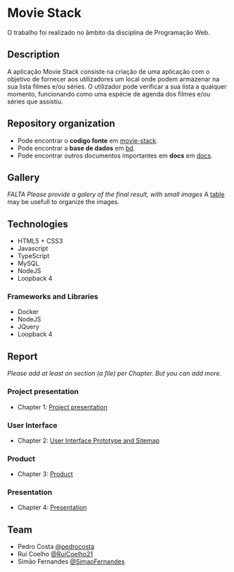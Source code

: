 # Movie Stack

O trabalho foi realizado no âmbito da disciplina de Programação Web.

## Description

A aplicação Movie Stack consiste na criação de uma aplicação com o objetivo de fornecer aos utilizadores um local onde podem armazenar na sua lista filmes e/ou séries. O utilizador pode verificar a sua lista a qualquer momento, funcionando como uma espécie de agenda dos filmes e/ou séries que assistiu.

## Repository organization
* Pode encontrar o **codigo fonte** em [movie-stack](https://github.com/movie-stack/report-main/tree/main/movie-stack).
* Pode encontrar a **base de dados** em [bd](https://github.com/movie-stack/report-main/tree/main/bd).
* Pode encontrar outros documentos importantes em **docs** em [docs](https://github.com/movie-stack/report-main/tree/main/docs).

## Gallery
_FALTA_
_Please provide a galery of the final result, with small images_
A [table](https://www.markdownguide.org/extended-syntax/#tables) may be usefull to organize the images.

## Technologies
* HTML5 + CSS3
* Javascript
* TypeScript
* MySQL
* NodeJS
* Loopback 4

### Frameworks and Libraries
* Docker
* NodeJS
* JQuery
* Loopback 4

## Report
_Please add at least on section (a file) per Chapter. But you can add more._

### Project presentation
* Chapter 1: [Project presentation](https://github.com/movie-stack/report-main/blob/main/docs/c1.md)
### User Interface 
* Chapter 2: [User Interface Prototype and Sitemap](https://github.com/movie-stack/report-main/blob/main/docs/c2.md)
### Product
* Chapter 3: [Product](https://github.com/movie-stack/report-main/blob/main/docs/c3.md)
### Presentation
* Chapter 4: [Presentation](https://github.com/movie-stack/report-main/blob/main/docs/c4.md)

## Team
* Pedro Costa [@pedrocosta](https://github.com/pedroscosta9)
* Rui Coelho [@RuiCoelho21](https://github.com/RuiCoelho21)
* Simão Fernandes [@SimaoFernandes](https://github.com/SimaoFernandes) 

